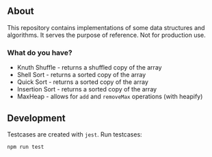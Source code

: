 ## About

This repository contains implementations of some data structures and algorithms. It serves the purpose of reference. Not for production use.

### What do you have?

* Knuth Shuffle - returns a shuffled copy of the array
* Shell Sort - returns a sorted copy of the array
* Quick Sort - returns a sorted copy of the array
* Insertion Sort - returns a sorted copy of the array
* MaxHeap - allows for `add` and `removeMax` operations (with heapify)

## Development

Testcases are created with `jest`. Run testcases:

```
npm run test
```